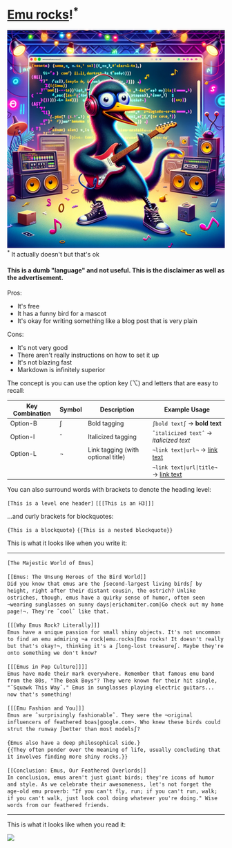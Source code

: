 # [Emu rocks](https://emu.rocks)!<sup>*</sup>
![An emu, rocking](emu.png)
<sup>*</sup> It actually doesn't but that's ok


#### This is a dumb "language" and not useful. This is the disclaimer as well as the advertisement.

Pros:
  * It's free
  * It has a funny bird for a mascot
  * It's okay for writing something like a blog post that is very plain

Cons:
  * It's not very good
  * There aren't really instructions on how to set it up
  * It's not blazing fast
  * Markdown is infinitely superior


The concept is you can use the option key (⌥) and letters that are easy to recall:

| Key Combination | Symbol | Description                        | Example Usage                                        |
|-----------------|--------|------------------------------------|------------------------------------------------------|
| Option-B        | ∫      | Bold tagging                       | `∫bold text∫` → **bold text**                        |
| Option-I        | ˆ      | Italicized tagging                 | `ˆitalicized textˆ` → *italicized text*              |
| Option-L        | ¬      | Link tagging (with optional title) | `¬link text\|url¬` → [link text](url)                |
|                 |        |                                    | `¬link text\|url\|title¬` → [link text](url "title") |

You can also surround words with brackets to denote the heading level:

```[This is a level one header]```
```[[[This is an H3]]]```

...and curly brackets for blockquotes:

```{This is a blockquote}```
```{{This is a nested blockquote}}```

This is what it looks like when you write it:

---

```
[The Majestic World of Emus]

[[Emus: The Unsung Heroes of the Bird World]]
Did you know that emus are the ∫second-largest living birds∫ by height, right after their distant cousin, the ostrich? Unlike ostriches, though, emus have a quirky sense of humor, often seen ¬wearing sunglasses on sunny days|erichamiter.com|Go check out my home page!¬. They're ˆcoolˆ like that.

[[[Why Emus Rock? Literally]]]
Emus have a unique passion for small shiny objects. It's not uncommon to find an emu admiring ¬a rock|emu.rocks|Emu rocks! It doesn't really but that's okay!¬, thinking it's a ∫long-lost treasure∫. Maybe they're onto something we don't know?

[[[Emus in Pop Culture]]]]
Emus have made their mark everywhere. Remember that famous emu band from the 80s, "The Beak Boys"? They were known for their hit single, "ˆSquawk This Wayˆ." Emus in sunglasses playing electric guitars... now that's something!

[[[Emu Fashion and You]]]
Emus are ˆsurprisingly fashionableˆ. They were the ¬original influencers of feathered boas|google.com¬. Who knew these birds could strut the runway ∫better than most models∫?

{Emus also have a deep philosophical side.}
{{They often ponder over the meaning of life, usually concluding that it involves finding more shiny rocks.}}

[[Conclusion: Emus, Our Feathered Overlords]]
In conclusion, emus aren't just giant birds; they're icons of humor and style. As we celebrate their awesomeness, let's not forget the age-old emu proverb: "If you can't fly, run; if you can't run, walk; if you can't walk, just look cool doing whatever you're doing." Wise words from our feathered friends.
```

---

This is what it looks like when you read it:

![](emu-document.png)

